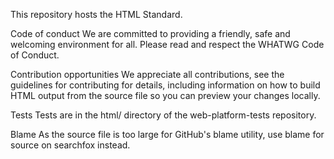 This repository hosts the HTML Standard.

Code of conduct
We are committed to providing a friendly, safe and welcoming environment for all. Please read and respect the WHATWG Code of Conduct.

Contribution opportunities
We appreciate all contributions, see the guidelines for contributing for details, including information on how to build HTML output from the source file so you can preview your changes locally.

Tests
Tests are in the html/ directory of the web-platform-tests repository.

Blame
As the source file is too large for GitHub's blame utility, use blame for source on searchfox instead.
